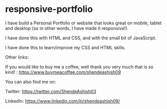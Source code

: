 # responsive-portfolio

I have build a Personal Portfolio or website that looks great on mobile, tablet and desktop (so in other words, I have made it responsive!).

I have done this with HTML and CSS, and with the small bit of JavaScript. 

I have done this to learn/improve my CSS and HTML skills.

Other links:

If you would like to buy me a coffee, well thank you very much that is so kind! : https://www.buymeacoffee.com/shendeashish09

You can also find me on:

Twitter: https://twitter.com/ShendeAshish03

LinkedIn: https://www.linkedin.com/in/shendeashish09/
